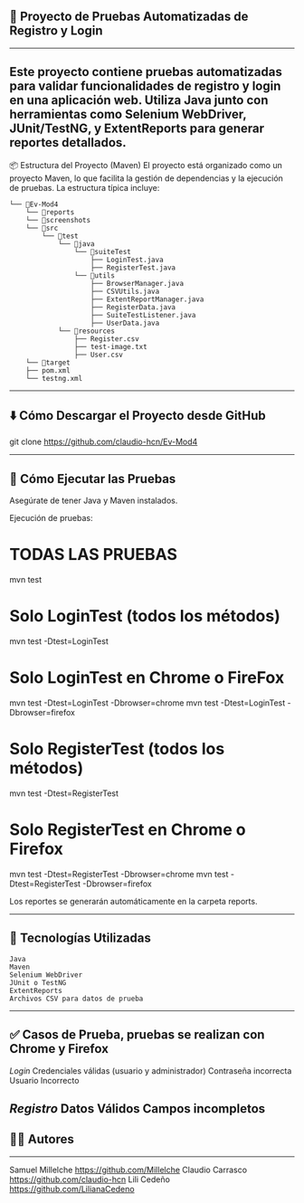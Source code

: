 ## 🧪 Proyecto de Pruebas Automatizadas de Registro y Login
---
Este proyecto contiene pruebas automatizadas para validar funcionalidades de registro y login en una aplicación web. Utiliza Java junto con herramientas como Selenium WebDriver, JUnit/TestNG, y ExtentReports para generar reportes detallados.
---
📦 Estructura del Proyecto (Maven)
El proyecto está organizado como un proyecto Maven, lo que facilita la gestión de dependencias y la ejecución de pruebas. La estructura típica incluye:
```
└── 📁Ev-Mod4
    └── 📁reports
    └── 📁screenshots
    └── 📁src
        └── 📁test
            └── 📁java
                └── 📁suiteTest
                    ├── LoginTest.java
                    ├── RegisterTest.java
                └── 📁utils
                    ├── BrowserManager.java
                    ├── CSVUtils.java
                    ├── ExtentReportManager.java
                    ├── RegisterData.java
                    ├── SuiteTestListener.java
                    ├── UserData.java
            └── 📁resources
                ├── Register.csv
                ├── test-image.txt
                ├── User.csv
    └── 📁target
    ├── pom.xml
    └── testng.xml
```
---
⬇️ Cómo Descargar el Proyecto desde GitHub
---
git clone https://github.com/claudio-hcn/Ev-Mod4

---
🚀 Cómo Ejecutar las Pruebas
---
Asegúrate de tener Java y Maven instalados.

Ejecución de pruebas:

# TODAS LAS PRUEBAS
mvn test

# Solo LoginTest (todos los métodos)
mvn test -Dtest=LoginTest

# Solo LoginTest en Chrome o FireFox
mvn test -Dtest=LoginTest -Dbrowser=chrome
mvn test -Dtest=LoginTest -Dbrowser=firefox


# Solo RegisterTest (todos los métodos)
mvn test -Dtest=RegisterTest

# Solo RegisterTest en Chrome o Firefox
mvn test -Dtest=RegisterTest -Dbrowser=chrome
mvn test -Dtest=RegisterTest -Dbrowser=firefox



Los reportes se generarán automáticamente en la carpeta reports.

---
🧰 Tecnologías Utilizadas
---
    Java
    Maven
    Selenium WebDriver
    JUnit o TestNG
    ExtentReports
    Archivos CSV para datos de prueba
---

✅ Casos de Prueba, pruebas se realizan con Chrome y Firefox
---
*Login*
Credenciales válidas (usuario y administrador)
Contraseña incorrecta
Usuario Incorrecto

*Registro*
Datos Válidos
Campos incompletos
---

## 👩‍💻 Autores
---

Samuel Millelche https://github.com/Millelche
Claudio Carrasco https://github.com/claudio-hcn
Lili Cedeño https://github.com/LilianaCedeno